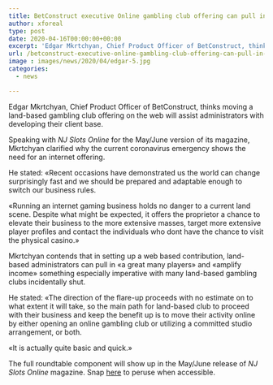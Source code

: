 ```yaml
---
title: BetConstruct executive Online gambling club offering can pull in a huge number of players
author: xforeal 
type: post
date: 2020-04-16T00:00:00+00:00
excerpt: 'Edgar Mkrtchyan, Chief Product Officer of BetConstruct, thinks moving a land-based gambling club offering on the web will assist administrators with developing their client base '
url: /betconstruct-executive-online-gambling-club-offering-can-pull-in-a-huge-number-of-players/
image : images/news/2020/04/edgar-5.jpg
categories:
  - news

---
```

Edgar Mkrtchyan, Chief Product Officer of BetConstruct, thinks moving a land-based gambling club offering on the web will assist administrators with developing their client base. 

Speaking with _NJ Slots Online_ for the May/June version of its magazine, Mkrtchyan clarified why the current coronavirus emergency shows the need for an internet offering. 

He stated: &#171;Recent occasions have demonstrated us the world can change surprisingly fast and we should be prepared and adaptable enough to switch our business rules. 

&#171;Running an internet gaming business holds no danger to a current land scene. Despite what might be expected, it offers the proprietor a chance to elevate their business to the more extensive masses, target more extensive player profiles and contact the individuals who dont have the chance to visit the physical casino.&#187; 

Mkrtchyan contends that in setting up a web based contribution, land-based administrators can pull in &#171;a great many players&#187; and &#171;amplify income&#187; something especially imperative with many land-based gambling clubs incidentally shut. 

He stated: &#171;The direction of the flare-up proceeds with no estimate on to what extent it will take, so the main path for land-based club to proceed with their business and keep the benefit up is to move their activity online by either opening an online gambling club or utilizing a committed studio arrangement, or both. 

&#171;It is actually quite basic and quick.&#187; 

The full roundtable component will show up in the May/June release of _NJ Slots Online_ magazine. Snap [here][1] to peruse when accessible.

 [1]: #